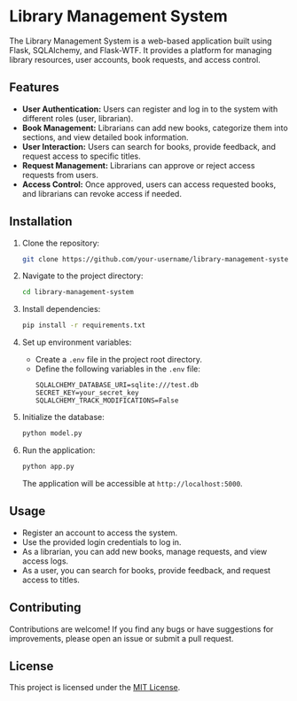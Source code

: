 # Library Management System

The Library Management System is a web-based application built using Flask, SQLAlchemy, and Flask-WTF. It provides a platform for managing library resources, user accounts, book requests, and access control.

## Features

- **User Authentication:** Users can register and log in to the system with different roles (user, librarian).
- **Book Management:** Librarians can add new books, categorize them into sections, and view detailed book information.
- **User Interaction:** Users can search for books, provide feedback, and request access to specific titles.
- **Request Management:** Librarians can approve or reject access requests from users.
- **Access Control:** Once approved, users can access requested books, and librarians can revoke access if needed.

## Installation

1. Clone the repository:

   ```bash
   git clone https://github.com/your-username/library-management-system.git
   ```

2. Navigate to the project directory:

   ```bash
   cd library-management-system
   ```

3. Install dependencies:

   ```bash
   pip install -r requirements.txt
   ```

4. Set up environment variables:
   - Create a `.env` file in the project root directory.
   - Define the following variables in the `.env` file:
     ```
     SQLALCHEMY_DATABASE_URI=sqlite:///test.db
     SECRET_KEY=your_secret_key
     SQLALCHEMY_TRACK_MODIFICATIONS=False
     ```

5. Initialize the database:

   ```bash
   python model.py
   ```

6. Run the application:

   ```bash
   python app.py
   ```

   The application will be accessible at `http://localhost:5000`.

## Usage

- Register an account to access the system.
- Use the provided login credentials to log in.
- As a librarian, you can add new books, manage requests, and view access logs.
- As a user, you can search for books, provide feedback, and request access to titles.

## Contributing

Contributions are welcome! If you find any bugs or have suggestions for improvements, please open an issue or submit a pull request.

## License

This project is licensed under the [MIT License](LICENSE).

